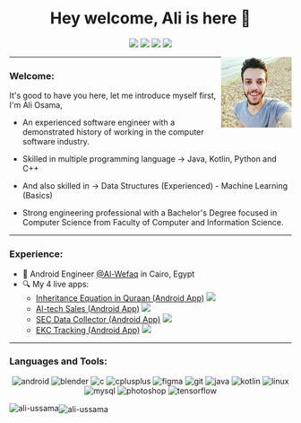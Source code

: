 
<h1 align="center">Hey welcome, Ali is here 👋</h1>
<p align="center">
    <a href="https://www.facebook.com/ali.ussama"><img src="https://img.shields.io/badge/facebook-%230177B5?style=flat&logo=facebook&logoColor=white"/></a>
    <a href="https://www.linkedin.com/in/aliussama"><img src="https://img.shields.io/badge/linkedin-%230177B5?style=flat&logo=linkedin&logoColor=white"/></a>
    <a href="https://codeforces.com/profile/aliosama"><img src="https://img.shields.io/badge/codeforces-%23ED1C24?style=flat&logo=codeforces&logoColor=white"/></a>
    <a href="https://a2oj.com/profile?Username=ali+osama"><img src="https://img.shields.io/badge/Problem%20Solving-%23FFBB00?style=flat&logo=google%20keep&logoColor=white"/></a>
  </p>
  
  <img src="https://github.com/Ali-Ussama/Ali-Ussama/blob/master/profile.jpg" align="right" width="25%"/>


---

### Welcome:

It's good to have you here, let me introduce myself first, I'm Ali Osama,

- An experienced software engineer with a demonstrated history of working in the computer software industry.

- Skilled in multiple programming language -> Java, Kotlin, Python and C++

- And also skilled in -> Data Structures (Experienced) - Machine Learning (Basics)

- Strong engineering professional with a Bachelor's Degree focused in Computer Science from
Faculty of Computer and Information Science.


---


### Experience:

- 🔭 Android Engineer [@Al-Wefaq](https://www.alwefaq.com/en/) in Cairo, Egypt
- 🔍 My 4 live apps: 
  - [Inheritance Equation in Quraan (Android App)](https://play.google.com/store/apps/details?id=com.company.mawarees)  <a href="https://play.google.com/store/apps/details?id=com.company.mawarees"><img src="https://img.shields.io/badge/-%2300EACE?style=flat&logo=google%20play&logoColor=white"/></a>
  - [Al-tech Sales (Android App)](https://play.google.com/store/apps/details?id=com.ekc.sales)  <a href="https://play.google.com/store/apps/details?id=com.ekc.sales"><img src="https://img.shields.io/badge/-%2300EACE?style=flat&logo=google%20play&logoColor=white"/></a>
  - [SEC Data Collector (Android App)](https://play.google.com/store/apps/details?id=com.ekc.ekccollector)  <a href="https://play.google.com/store/apps/details?id=com.ekc.ekccollector"><img src="https://img.shields.io/badge/-%2300EACE?style=flat&logo=google%20play&logoColor=white"/></a>
  - [EKC Tracking (Android App)](https://play.google.com/store/apps/details?id=com.ekc.ekctracking)  <a href="https://play.google.com/store/apps/details?id=com.ekc.ekctracking"><img src="https://img.shields.io/badge/-%2300EACE?style=flat&logo=google%20play&logoColor=white"/></a>


---

### Languages and Tools:

<p align="center"><img src="https://devicons.github.io/devicon/devicon.git/icons/android/android-original-wordmark.svg" alt="android" width="40" height="40"/> <img src="https://download.blender.org/branding/community/blender_community_badge_white.svg" alt="blender" width="40" height="40"/> <img src="https://devicons.github.io/devicon/devicon.git/icons/c/c-original.svg" alt="c" width="40" height="40"/> <img src="https://devicons.github.io/devicon/devicon.git/icons/cplusplus/cplusplus-original.svg" alt="cplusplus" width="40" height="40"/> <img src="https://www.vectorlogo.zone/logos/figma/figma-icon.svg" alt="figma" width="40" height="40"/> <img src="https://www.vectorlogo.zone/logos/git-scm/git-scm-icon.svg" alt="git" width="40" height="40"/> <img src="https://devicons.github.io/devicon/devicon.git/icons/java/java-original-wordmark.svg" alt="java" width="40" height="40"/> <img src="https://www.vectorlogo.zone/logos/kotlinlang/kotlinlang-icon.svg" alt="kotlin" width="40" height="40"/> <img src="https://devicons.github.io/devicon/devicon.git/icons/linux/linux-original.svg" alt="linux" width="40" height="40"/> <img src="https://devicons.github.io/devicon/devicon.git/icons/mysql/mysql-original-wordmark.svg" alt="mysql" width="40" height="40"/> <img src="https://devicons.github.io/devicon/devicon.git/icons/photoshop/photoshop-plain.svg" alt="photoshop" width="40" height="40"/> <img src="https://www.vectorlogo.zone/logos/tensorflow/tensorflow-icon.svg" alt="tensorflow" width="40" height="40"/></p><img align="left" src="https://github-readme-stats.vercel.app/api/top-langs/?username=ali-ussama&layout=compact&hide=html" alt="ali-ussama" />

<img align="center" src="https://github-readme-stats.vercel.app/api?username=ali-ussama&show_icons=true" alt="ali-ussama" />
